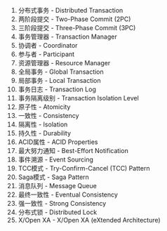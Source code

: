 1. 分布式事务 - Distributed Transaction
2. 两阶段提交 - Two-Phase Commit (2PC)
3. 三阶段提交 - Three-Phase Commit (3PC)
4. 事务管理器 - Transaction Manager
5. 协调者 - Coordinator
6. 参与者 - Participant
7. 资源管理器 - Resource Manager
8. 全局事务 - Global Transaction
9. 局部事务 - Local Transaction
10. 事务日志 - Transaction Log
11. 事务隔离级别 - Transaction Isolation Level
12. 原子性 - Atomicity
13. 一致性 - Consistency
14. 隔离性 - Isolation
15. 持久性 - Durability
16. ACID属性 - ACID Properties
17. 最大努力通知 - Best-Effort Notification
18. 事件溯源 - Event Sourcing
19. TCC模式 - Try-Confirm-Cancel (TCC) Pattern
20. Saga模式 - Saga Pattern
21. 消息队列 - Message Queue
22. 最终一致性 - Eventual Consistency
23. 强一致性 - Strong Consistency
24. 分布式锁 - Distributed Lock
25. X/Open XA - X/Open XA (eXtended Architecture)